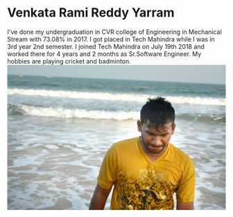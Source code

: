 # Venkata Rami Reddy Yarram
I've done my undergraduation in CVR college of Engineering in Mechanical Stream with 73.08% in 2017. I got placed in Tech Mahindra while I was in 3rd year 2nd semester. I joined Tech Mahindra on July 19th 2018 and worked there for 4 years and 2 months as Sr.Software Engineer. My hobbies are playing cricket and badminton.
![profile image](Yarram.jpeg)